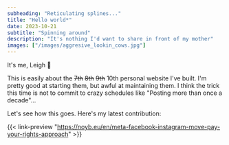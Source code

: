 ```yaml
---
subheading: "Reticulating splines..."
title: "Hello world*"
date: 2023-10-21
subtitle: "Spinning around"
description: "It's nothing I'd want to share in front of my mother"
images: ["/images/aggresive_lookin_cows.jpg"]
---
```


It's me, Leigh :wave:

This is easily about the ~~7th~~ ~~8th~~ ~~9th~~ 10th personal website I've built. I'm pretty good at starting them, but awful at maintaining them. I think the trick this time is not to commit to crazy schedules like "Posting more than once a decade"...

Let's see how this goes. Here's my latest contribution:

{{< link-preview "https://noyb.eu/en/meta-facebook-instagram-move-pay-your-rights-approach" >}} 